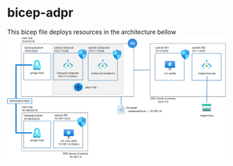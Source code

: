 # bicep-adpr

This bicep file deploys resources in the architecture bellow 
![](./images/adpr-arch.png)